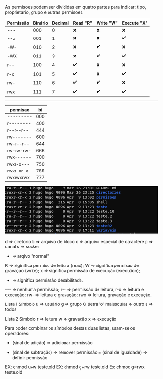 As permisoes podem ser divididas em quatro partes para indicar: tipo, proprietario, grupo e outras permisoes.

| Permissão | Binário | Decimal | Read "R" | Write "W" | Execute "X" 
|--- |--- |--- |--- |--- |--- 
| --- | 000 | 0 | ❌ | ❌ | ❌ |
| --x | 001 | 1 | ❌ | ❌ | ✔️ |
| -W- | 010 | 2 | ❌ | ✔️ | ❌ |
| -WX | 011 | 3 | ❌ | ✔️ | ✔️ | 
| r-- | 100 | 4 | ✔️ | ❌ | ❌ |
| r-x | 101 | 5 | ✔️ | ❌ | ✔️ | 
| rw- | 110 | 6 | ✔️ | ✔️ | ❌ |
| rwx | 111 | 7 | ✔️ | ✔️ | ✔️ |

---

| permisao | bi |
| --- | ---
--------- |	000
r--------	| 400
r--r--r--	| 444
rw-------	| 600
rw-r--r--	| 644
rw-rw-rw-	| 666
rwx------	| 700
rwxr-x---	| 750
rwxr-xr-x	| 755
rwxrwxrwx	| 777


![terminal](../Screenshot.png)


d => diretorio
b => arquivo de bloco
c => arquivo especial de caractere
p => canal
s => socker
- => arqivo "normal"

R => siginifica permiso de leitura (read);
W => significa permisao de gravaçao (write);
x => significa permissão de execução (execution);
- => significa permissão desabilitada.

--- => nenhuma permissão;
r-- => permissão de leitura;
r-x => leitura e execução;
rw- => leitura e gravação;
rwx => leitura, gravação e execução.


Lista 1
Símbolo
u => usuário
g => grupo
O (letra 'o' maiúscula) => outro
a => todos

Lista 2
Símbolo
r => leitura
w => gravação
x => execução

Para poder combinar os símbolos destas duas listas, usam-se os operadores:

+ (sinal de adição) => adicionar permissão
- (sinal de subtração) => remover permissão
= (sinal de igualdade) => definir permissão

EX: chmod u+w teste.old
EX: chmod g+rw teste.old
Ex: chmod g=rwx teste.old

